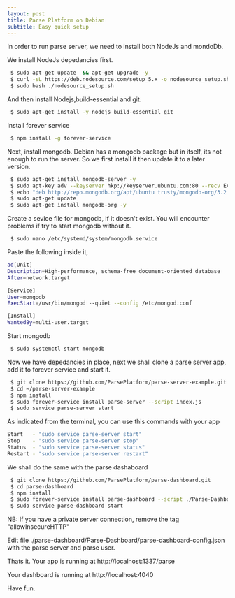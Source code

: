 ```yaml
---
layout: post
title: Parse Platform on Debian
subtitle: Easy quick setup
---
```


In order to run parse server, we need to install both NodeJs and mondoDb.

We install NodeJs depedancies first.

```bash
 $ sudo apt-get update  && apt-get upgrade -y
 $ curl -sL https://deb.nodesource.com/setup_5.x -o nodesource_setup.sh
 $ sudo bash ./nodesource_setup.sh
```

And then install Nodejs,build-essential and git.

```bash
 $ sudo apt-get install -y nodejs build-essential git
```

Install forever service

```bash
 $ npm install -g forever-service
```

Next, install mongodb. Debian has a mongodb package but in itself, its not enough to run the server.
So we first install it then update it to a later version.

```bash
 $ sudo apt-get install mongodb-server -y 
 $ sudo apt-key adv --keyserver hkp://keyserver.ubuntu.com:80 --recv EA312927
 $ echo "deb http://repo.mongodb.org/apt/ubuntu trusty/mongodb-org/3.2 multiverse" | sudo tee /etc/apt/sources.list.d/mongodb-org-3.2.list
 $ sudo apt-get update
 $ sudo apt-get install mongodb-org -y
```
Create a sevice file for mongodb, if it doesn't exist. You will encounter problems if try to start mongodb without it.

```bash
 $ sudo nano /etc/systemd/system/mongodb.service
```
Paste the following inside it,

```bash
ad[Unit]
Description=High-performance, schema-free document-oriented database
After=network.target

[Service]
User=mongodb
ExecStart=/usr/bin/mongod --quiet --config /etc/mongod.conf

[Install]
WantedBy=multi-user.target
```
Start mongodb

```bash
 $ sudo systemctl start mongodb
```
Now we have depedancies in place, next we shall clone a parse server app, add it to forever service and start it.

```bash
 $ git clone https://github.com/ParsePlatform/parse-server-example.git
 $ cd ~/parse-server-example
 $ npm install
 $ sudo forever-service install parse-server --script index.js
 $ sudo service parse-server start
```

As indicated from the terminal, you can use this commands with your app
 
```bash
Start   - "sudo service parse-server start"
Stop    - "sudo service parse-server stop"
Status  - "sudo service parse-server status"
Restart - "sudo service parse-server restart"
```

We shall do the same with the parse dashaboard

```bash
 $ git clone https://github.com/ParsePlatform/parse-dashboard.git
 $ cd parse-dashboard
 $ npm install
 $ sudo forever-service install parse-dashboard --script ./Parse-Dashboard/index.js --scriptOptions " allowInsecureHTTP"
 $ sudo service parse-dashboard start
```
NB: If you have a private server connection, remove the tag  "allowInsecureHTTP"

Edit file ./parse-dashboard/Parse-Dashboard/parse-dashboard-config.json with the parse server and parse user.

Thats it. Your app is running at http://localhost:1337/parse

Your dashboard is running at  http://localhost:4040

Have fun.















